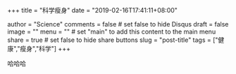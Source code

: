 +++
title = "科学瘦身"
date = "2019-02-16T17:41:11+08:00"

author = "Science"
comments = false       # set false to hide Disqus
draft = false
image = ""
menu = ""		# set "main" to add this content to the main menu
share = true	# set false to hide share buttons
slug = "post-title"
tags = ["健康","瘦身","科学"]
+++

哈哈哈